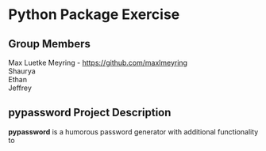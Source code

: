 # Python Package Exercise

## Group Members
Max Luetke Meyring - https://github.com/maxlmeyring  
Shaurya  
Ethan  
Jeffrey  

## pypassword Project Description
**pypassword** is a humorous password generator with additional functionality to 